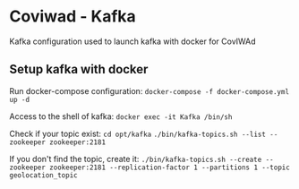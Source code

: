 # Coviwad - Kafka 

Kafka configuration used to launch kafka with docker for CovIWAd

## Setup kafka with docker

Run docker-compose configuration:
`docker-compose -f docker-compose.yml up -d`

Access to the shell of kafka:
`docker exec -it Kafka /bin/sh`

Check if your topic exist:
`cd opt/kafka`
`./bin/kafka-topics.sh --list --zookeeper zookeeper:2181`

If you don't find the topic, create it:
`./bin/kafka-topics.sh --create --zookeeper zookeeper:2181 --replication-factor 1 --partitions 1 --topic geolocation_topic`